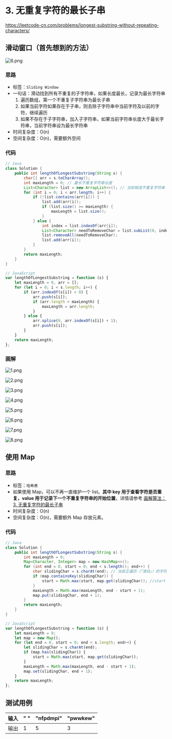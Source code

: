 # 3. 无重复字符的最长子串 
https://leetcode-cn.com/problems/longest-substring-without-repeating-characters/

##  滑动窗口（首先想到的方法）

![6.png](https://deppwang.oss-cn-beijing.aliyuncs.com/blog/2019-12-22-021126.png)

### 思路

* 标签：`Sliding Window`
* 一句话：滑动找到所有不重复的子字符串，如果长度最长，记录为最长字符串
  1. 遍历数组，第一个不重复子字符串为最长子串
  3. 如果当前字符如果存在于子串，则去除子字符串中当前字符及以前的字符，继续遍历
  3. 如果不存在于子字符串，加入子字符串，如果当前字符串长度大于最长字符串，当前字符串设为最长字符串
* 时间复杂度：O(n)
* 空间复杂度：O(n)，需要额外空间

### 代码
```Java
// Java
class Solution {
    public int lengthOfLongestSubstring(String s) {
        char[] arr = s.toCharArray();
        int maxLength = 0; // 最长不重复字符串长度
        List<Character> list = new ArrayList<>(); // 当前相连不重复字符串
        for (int i = 0; i < arr.length; i++) {
            if (!list.contains(arr[i])) {
                list.add(arr[i]);
                if (list.size() >= maxLength) {
                    maxLength = list.size();
                }
            } else {
                int index = list.indexOf(arr[i]);
                List<Character> needToRemoveChar = list.subList(0, index + 1);
                list.removeAll(needToRemoveChar);
                list.add(arr[i]);
            }
        }
        return maxLength;
    }
}
```
```JavaScript
// JavaScript
var lengthOfLongestSubstring = function (s) {
    let maxLength = 0, arr = [];
    for (let i = 0; i < s.length; i++) {
        if (arr.indexOf(s[i]) < 0) {
            arr.push(s[i]);
            if (arr.length > maxLength) {
                maxLength = arr.length;
            }
        } else {
            arr.splice(0, arr.indexOf(s[i]) + 1);
            arr.push(s[i]);
        }
    }
    return maxLength;
};
```
### 画解

![1.png](https://deppwang.oss-cn-beijing.aliyuncs.com/blog/2019-12-22-021147.png)

![2.png](https://deppwang.oss-cn-beijing.aliyuncs.com/blog/2019-12-22-021158.png)

![3.png](https://deppwang.oss-cn-beijing.aliyuncs.com/blog/2019-12-22-021208.png)

![4.png](https://deppwang.oss-cn-beijing.aliyuncs.com/blog/2019-12-22-021229.png)

![5.png](https://deppwang.oss-cn-beijing.aliyuncs.com/blog/2019-12-22-021231.png)

![6.png](https://deppwang.oss-cn-beijing.aliyuncs.com/blog/2019-12-22-021233.png)

![7.png](https://deppwang.oss-cn-beijing.aliyuncs.com/blog/2019-12-22-021236.png)

![8.png](https://deppwang.oss-cn-beijing.aliyuncs.com/blog/2019-12-22-022309.png)

## 使用 Map

### 思路

* 标签：` 哈希表 `
* 如果使用 Map，可以不再一直维护一个 list。**其中 key 用于查看字符是否重复，value 用于记录下一个不重复字符串的开始位置**，详情请参考 [画解算法：3. 无重复字符的最长子串](https://leetcode-cn.com/problems/longest-substring-without-repeating-characters/solution/hua-jie-suan-fa-3-wu-zhong-fu-zi-fu-de-zui-chang-z/)
* 时间复杂度：O(n)
* 空间复杂度：O(n)，需要额外 Map 存放元素。

### 代码
```Java
// Java
class Solution {
    public int lengthOfLongestSubstring(String s) {
        int maxLength = 0;
        Map<Character, Integer> map = new HashMap<>();
        for (int end = 0, start = 0; end < s.length(); end++) {
            char slidingChar = s.charAt(end); // 当前正遍历（「滑动」）的字符
            if (map.containsKey(slidingChar)) {
                start = Math.max(start, map.get(slidingChar)); //start 数值越来越大
            }
            maxLength = Math.max(maxLength, end - start + 1);
            map.put(slidingChar, end + 1);
        }
        return maxLength;
    }
}
```
```JavaScript
// JavaScript
var lengthOfLongestSubstring = function (s) {
    let maxLength = 0;
    let map = new Map();
    for (let end = 0, start = 0; end < s.length; end++) {
        let slidingChar = s.charAt(end);
        if (map.has(slidingChar)) {
            start = Math.max(start, map.get(slidingChar));
        }
        maxLength = Math.max(maxLength, end - start + 1);
        map.set(slidingChar, end + 1);
    }
    return maxLength;
};
```
## 测试用例

输入 | " " | "nfpdmpi" | "pwwkew"
---|---|---|---
输出 | 1 | 5 | 3